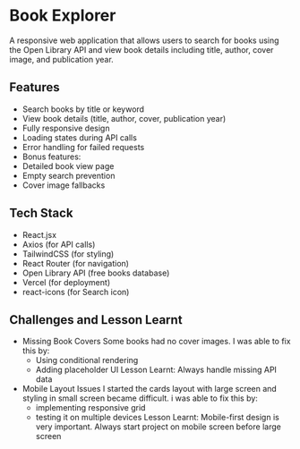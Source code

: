 # Book Explorer

A responsive web application that allows users to search for books using the Open Library API and view book details including title, author, cover image, and publication year.

##  Features

-  Search books by title or keyword
-  View book details (title, author, cover, publication year)
-  Fully responsive design
-  Loading states during API calls
-  Error handling for failed requests
-  Bonus features:
  - Detailed book view page
  - Empty search prevention
  - Cover image fallbacks

##  Tech Stack

- React.jsx
- Axios (for API calls)
- TailwindCSS (for styling)
- React Router (for navigation)
- Open Library API (free books database)
- Vercel (for deployment)
- react-icons (for Search icon)

##  Challenges and Lesson Learnt

- Missing Book Covers
  Some books had no cover images. I was able to fix this by:
  - Using conditional rendering
  - Adding placeholder UI
    Lesson Learnt: Always handle missing API data
- Mobile Layout Issues
  I started the cards layout with large screen and styling in small screen became difficult. i was able to fix this by:
  -  implementing responsive grid
  -  testing it on multiple devices
    Lesson Learnt: Mobile-first design is very important. Always start project on mobile screen before large screen


